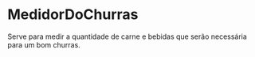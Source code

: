 # MedidorDoChurras
Serve para medir a quantidade de carne e bebidas que serão necessária para um bom churras. 
